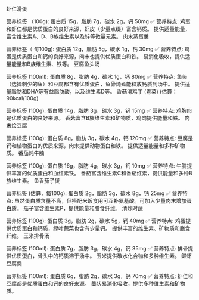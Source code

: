虾仁滑蛋

营养标签 （100g): 蛋白质 15g，脂肪 7g，碳水 2g，钙 50mg
✅ 营养特点:
鸡蛋和虾仁都是优质蛋白的良好来源，虾皮（少量点缀）富含钙质。
提供适量能量，富含维生素A、D、B族维生素以及锌等微量元素。
肉末蒸蛋羹 

营养标签（ 每100g): 蛋白质 12g，脂肪 5g，碳水 1g，钙 30mg
✅ 营养特点:
鸡蛋是优质蛋白和钙的良好来源，肉末也提供优质蛋白和铁。
易消化吸收，提供适量能量和B族维生素、铁等。
豆腐鱼头汤 

营养标签 (100ml): 蛋白质 8g，脂肪 4g，碳水 1g，钙 80mg
✅ 营养特点:
鱼头（选择刺少的鱼）和豆腐都含有优质蛋白，鱼骨炖煮能释放钙质到汤中。
提供适量脂肪和DHA等有益脂肪酸，以及维生素D等。
香菇滑鸡丁 (粤菜) (估算：90kcal/100g)

营养标签 (100g): 蛋白质 14g，脂肪 3g，碳水 3g，钙 15mg
✅ 营养特点:
鸡胸肉是优质蛋白的良好来源。
香菇富含B族维生素和矿物质，鸡肉提供能量和铁。
肉末烩豆腐 

营养标签 (100g): 蛋白质 8g，脂肪 3g，碳水 4g，钙 120mg
✅ 营养特点:
豆腐是钙和植物蛋白的优质来源，肉末提供动物蛋白和铁。
提供适量能量和多种矿物质。
番茄炖牛腩 

营养标签 (100g): 蛋白质 16g，脂肪 4g，碳水 3g，钙 10mg
✅ 营养特点:
牛腩提供丰富的优质蛋白和血红素铁。
番茄富含维生素C和番茄红素，提供能量和多种B族维生素。
鱼香茄子煲

营养标签 (估算，每100g): 蛋白质 2g，脂肪 3g，碳水 8g，钙 25mg
✅ 营养特点:
虽然蛋白质含量不高，但搭配米饭食用可互补氨基酸。可加入少量肉末增加蛋白质。
茄子富含维生素P，提供能量和膳食纤维。
清炒时蔬

营养标签 (100g): 蛋白质 3g，脂肪 2g，碳水 5g，钙 40mg
✅ 营养特点:
鸡蛋提供优质蛋白和钙质，绿叶蔬菜也含有少量钙。
提供丰富的维生素、矿物质和膳食纤维。
玉米排骨汤 

营养标签 (100ml): 蛋白质 7g，脂肪 3g，碳水 4g，钙 35mg
✅ 营养特点:
排骨提供优质蛋白，骨头中的钙质溶于汤中。
玉米提供碳水化合物和多种维生素。
鲜虾豆腐羹

营养标签 (100ml): 蛋白质 6g，脂肪 2g，碳水 3g，钙 70mg
✅ 营养特点:
虾仁和豆腐都是优质蛋白和钙的良好来源。
羹状易消化吸收，提供多种维生素和矿物质。